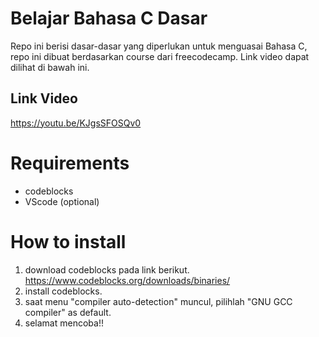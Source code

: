 # Belajar Bahasa C Dasar

Repo ini berisi dasar-dasar yang diperlukan untuk menguasai Bahasa C,
repo ini dibuat berdasarkan course dari freecodecamp. Link video dapat dilihat 
di bawah ini.

## Link Video

https://youtu.be/KJgsSFOSQv0

# Requirements

- codeblocks
- VScode (optional)

# How to install

1. download codeblocks pada link berikut. https://www.codeblocks.org/downloads/binaries/
2. install codeblocks.
3. saat menu "compiler auto-detection" muncul, pilihlah "GNU GCC compiler" as default.
4. selamat mencoba!!



   
